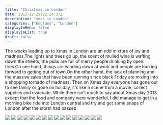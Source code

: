 ```yaml
---
title: "Christmas in London"
date: 2013-12-25T22:24:37Z
description: "xmas in London"
categories: ["England", "London"]
displayInMenu: false
displayInList: true
draft: false
---
```


The weeks leading up to Xmas in London are an odd mixture of joy and madness,The lights and trees go up, the scent of mulled wine is wafting down the streets, the pubs are full of merry people drinking by open fires.On one hand, things are winding down at work and people are looking forward to getting out of town.On the other hand, the lack of planning and the massive sales that have been running since black Friday are mixing into a shopping tornado of madness. Then on Xmas day everyone has gone out to see family or gone on holiday, it's like a scene from a movie, collect supplies and evacuate.
While there isn't much to say about Xmas day 2013 except that the food and company were wonderful, I did manage to get in a morning bike ride into London central and try and get some snaps of London after the storm had passed.

![](/xmas13/xmas1.jpg)
![](/xmas13/xmas2.jpg)
![](/xmas13/xmas3.jpg)
![](/xmas13/xmas4.jpg)
![](/xmas13/xmas5.jpg)
![](/xmas13/xmas6.jpg)
![](/xmas13/xmas7.jpg)
![](/xmas13/xmas8.jpg)
![](/xmas13/xmas9.jpg)
![](/xmas13/xmas10.jpg)
![](/xmas13/xmas11.jpg)
![](/xmas13/xmas12.jpg)
![](/xmas13/xmas13.jpg)
![](/xmas13/xmas14.jpg)
![](/xmas13/xmas15.jpg)
![](/xmas13/xmas16.jpg)

